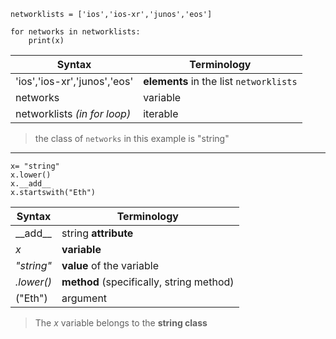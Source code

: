```
networklists = ['ios','ios-xr','junos','eos']

for networks in networklists:
    print(x)
```
| Syntax      | Terminology |
| ----------- | ----------- |
|'ios','ios-xr','junos','eos'|**elements** in the list `networklists`|
|networks|variable|
|networklists *(in for loop)*|iterable|
> the class of `networks` in this example is "string"
---

```
x= "string"
x.lower()
x.__add__
x.startswith("Eth")
```
| Syntax      | Terminology |
| ----------- | ----------- |
|\_\_add\_\_|string **attribute**|
|*x*|**variable**|
|*"string"*|**value** of the variable|
|*.lower()*|**method** (specifically, string method)|
|("Eth")|argument|
> The *x* variable belongs to the **string class**
